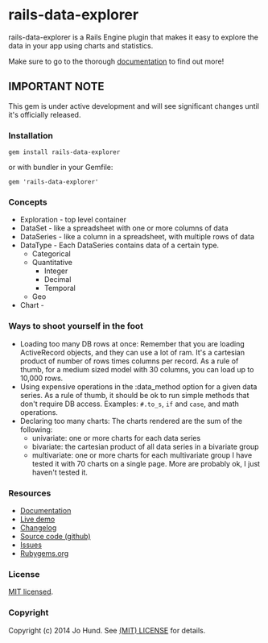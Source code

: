 rails-data-explorer
===================

rails-data-explorer is a Rails Engine plugin that makes it easy to explore the
data in your app using charts and statistics.

Make sure to go to the thorough [documentation](http://rails-data-explorer.clearcove.ca)
to find out more!

## IMPORTANT NOTE

This gem is under active development and will see significant changes until it's
officially released.

### Installation

`gem install rails-data-explorer`

or with bundler in your Gemfile:

`gem 'rails-data-explorer'`


### Concepts

* Exploration - top level container
* DataSet - like a spreadsheet with one or more columns of data
* DataSeries - like a column in a spreadsheet, with multiple rows of data
* DataType - Each DataSeries contains data of a certain type.
    * Categorical
    * Quantitative
        * Integer
        * Decimal
        * Temporal
    * Geo
* Chart -


### Ways to shoot yourself in the foot

* Loading too many DB rows at once: Remember that you are loading ActiveRecord
  objects, and they can use a lot of ram. It's a cartesian product of number of
  rows times columns per record. As a rule of thumb, for a medium sized model with
  30 columns, you can load up to 10,000 rows.
* Using expensive operations in the :data_method option for a given data series.
  As a rule of thumb, it should be ok to run simple methods that don't require
  DB access. Examples: `#.to_s`, `if` and `case`, and math operations.
* Declaring too many charts: The charts rendered are the sum of the following:
    * univariate: one or more charts for each data series
    * bivariate: the cartesian product of all data series in a bivariate group
    * multivariate: one or more charts for each multivariate group
  I have tested it with 70 charts on a single page. More are probably ok, I
  just haven't tested it.


### Resources

* [Documentation](http://rails-data-explorer.clearcove.ca)
* [Live demo](http://rails-data-explorer-demo.herokuapp.com)
* [Changelog](https://github.com/jhund/rails-data-explorer/blob/master/CHANGELOG.md)
* [Source code (github)](https://github.com/jhund/rails-data-explorer)
* [Issues](https://github.com/jhund/rails-data-explorer/issues)
* [Rubygems.org](http://rubygems.org/gems/rails-data-explorer)

### License

[MIT licensed](https://github.com/jhund/rails-data-explorer/blob/master/MIT-LICENSE).



### Copyright

Copyright (c) 2014 Jo Hund. See [(MIT) LICENSE](https://github.com/jhund/rails-data-explorer/blob/master/MIT-LICENSE) for details.
